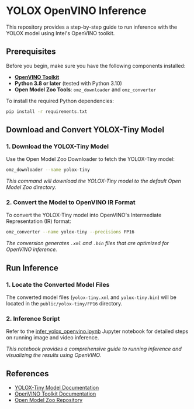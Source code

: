 # YOLOX OpenVINO Inference

This repository provides a step-by-step guide to run inference with the YOLOX model using Intel's OpenVINO toolkit.

## Prerequisites

Before you begin, make sure you have the following components installed:

- **[OpenVINO Toolkit](https://docs.openvino.ai/latest/openvino_docs_install_guides_installing_openvino_windows.html)**
- **Python 3.8 or later** (tested with Python 3.10)
- **Open Model Zoo Tools**: `omz_downloader` and `omz_converter`

To install the required Python dependencies:

```bash
pip install -r requirements.txt
```

## Download and Convert YOLOX-Tiny Model

### 1. Download the YOLOX-Tiny Model

Use the Open Model Zoo Downloader to fetch the YOLOX-Tiny model:

```bash
omz_downloader --name yolox-tiny
```

*This command will download the YOLOX-Tiny model to the default Open Model Zoo directory.*

### 2. Convert the Model to OpenVINO IR Format

To convert the YOLOX-Tiny model into OpenVINO's Intermediate Representation (IR) format:

```bash
omz_converter --name yolox-tiny --precisions FP16
```

*The conversion generates `.xml` and `.bin` files that are optimized for OpenVINO inference.*

## Run Inference

### 1. Locate the Converted Model Files

The converted model files (`yolox-tiny.xml` and `yolox-tiny.bin`) will be located in the `public/yolox-tiny/FP16` directory.

### 2. Inference Script

Refer to the [infer_yolox_openvino.ipynb](infer_yolox_openvino.ipynb) Jupyter notebook for detailed steps on running image and video inference.

*This notebook provides a comprehensive guide to running inference and visualizing the results using OpenVINO.*

## References

- [YOLOX-Tiny Model Documentation](https://docs.openvino.ai/2024/omz_models_model_yolox_tiny.html)
- [OpenVINO Toolkit Documentation](https://docs.openvino.ai/latest/index.html)
- [Open Model Zoo Repository](https://github.com/openvinotoolkit/open_model_zoo)